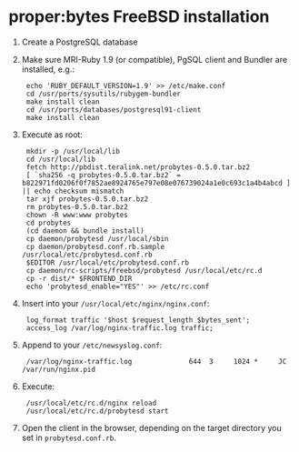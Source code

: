# proper:bytes FreeBSD installation

1. Create a PostgreSQL database
2. Make sure MRI-Ruby 1.9 (or compatible), PgSQL client and Bundler are installed, e.g.:

        echo 'RUBY_DEFAULT_VERSION=1.9' >> /etc/make.conf
        cd /usr/ports/sysutils/rubygem-bundler
        make install clean
        cd /usr/ports/databases/postgresql91-client
        make install clean

3. Execute as root:

        mkdir -p /usr/local/lib
        cd /usr/local/lib
        fetch http://pbdist.teralink.net/probytes-0.5.0.tar.bz2
        [ `sha256 -q probytes-0.5.0.tar.bz2` = b822971fd0206f0f7852ae8924765e797e08e076739024a1e0c693c1a4b4abcd ] || echo checksum mismatch
        tar xjf probytes-0.5.0.tar.bz2
        rm probytes-0.5.0.tar.bz2
        chown -R www:www probytes
        cd probytes
        (cd daemon && bundle install)
        cp daemon/probytesd /usr/local/sbin
        cp daemon/probytesd.conf.rb.sample /usr/local/etc/probytesd.conf.rb
        $EDITOR /usr/local/etc/probytesd.conf.rb
        cp daemon/rc-scripts/freebsd/probytesd /usr/local/etc/rc.d
        cp -r dist/* $FRONTEND_DIR
        echo 'probytesd_enable="YES"' >> /etc/rc.conf

4. Insert into your `/usr/local/etc/nginx/nginx.conf`:

        log_format traffic '$host $request_length $bytes_sent';
        access_log /var/log/nginx-traffic.log traffic;

5. Append to your `/etc/newsyslog.conf`:

        /var/log/nginx-traffic.log              644  3     1024 *     JC    /var/run/nginx.pid

6. Execute:

        /usr/local/etc/rc.d/nginx reload
        /usr/local/etc/rc.d/probytesd start

7. Open the client in the browser, depending on the target directory you set in `probytesd.conf.rb`.
